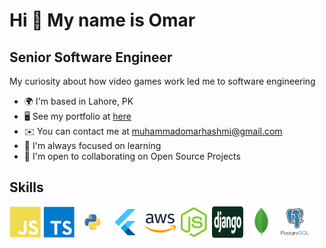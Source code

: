 # Hi 👋 My name is Omar

## Senior Software Engineer

My curiosity about how video games work led me to software engineering

- 🌍 I'm based in Lahore, PK
- 🖥️ See my portfolio at [here](https://portfolio-m-omar.vercel.app/)
- ✉️ You can contact me at muhammadomarhashmi@gmail.com
- 🧠 I'm always focused on learning
- 🤝 I'm open to collaborating on Open Source Projects

## Skills
<div classname="flex flex-row gap-2">
<img src="public/javascript-colored.svg" alt="JavaScript Colored" width="50" height="50">
<img src="public/typescript-colored.svg" alt="TypeScript Colored" width="50" height="50">
<img src="public/python-colored.svg" alt="Python Colored" width="50" height="50">
<img src="public/flutter-colored.svg" alt="Flutter Colored" width="50" height="50">
<img src="public/aws-colored.svg" alt="AWS Colored" width="50" height="50">
<img src="public/nodejs-colored.svg" alt="MongoDB Colored" width="50" height="50">
<img src="public/django-colored.svg" alt="Django Colored" width="50" height="50">
<img src="public/mongodb-colored.svg" alt="NodeJS Colored" width="50" height="50">
<img src="public/postgresql-colored.svg" alt="Postgresql Colored" width="50" height="50">
</div>
